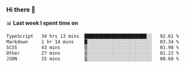 ### Hi there 👋

<!--
**DBvc/DBvc** is a ✨ _special_ ✨ repository because its `README.md` (this file) appears on your GitHub profile.

Here are some ideas to get you started:

- 🔭 I’m currently working on ...
- 🌱 I’m currently learning ...
- 👯 I’m looking to collaborate on ...
- 🤔 I’m looking for help with ...
- 💬 Ask me about ...
- 📫 How to reach me: ...
- 😄 Pronouns: ...
- ⚡ Fun fact: ...
-->

📊 **Last week I spent time on**
<!--START_SECTION:waka-->

```txt
TypeScript   34 hrs 13 mins  ███████████████████████░░   92.61 %
Markdown     1 hr 14 mins    █░░░░░░░░░░░░░░░░░░░░░░░░   03.34 %
SCSS         43 mins         ▒░░░░░░░░░░░░░░░░░░░░░░░░   01.98 %
Other        27 mins         ▒░░░░░░░░░░░░░░░░░░░░░░░░   01.22 %
JSON         15 mins         ▒░░░░░░░░░░░░░░░░░░░░░░░░   00.68 %
```

<!--END_SECTION:waka-->
